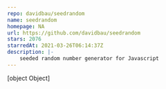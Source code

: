 ```yaml
---
repo: davidbau/seedrandom
name: seedrandom
homepage: NA
url: https://github.com/davidbau/seedrandom
stars: 2076
starredAt: 2021-03-26T06:14:37Z
description: |-
    seeded random number generator for Javascript
---
```


[object Object]

